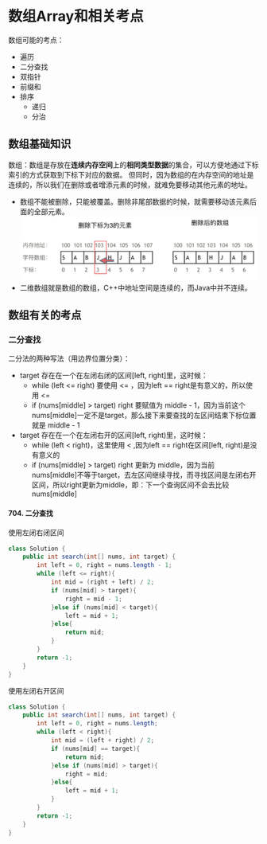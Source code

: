 # 数组Array和相关考点
数组可能的考点：
* 遍历
* 二分查找
* 双指针
* 前缀和
* 排序
  * 递归
  * 分治
## 数组基础知识
数组：数组是存放在**连续内存空间**上的**相同类型数据**的集合，可以方便地通过下标索引的方式获取到下标下对应的数据。
但同时，因为数组的在内存空间的地址是连续的，所以我们在删除或者增添元素的时候，就难免要移动其他元素的地址。

* 数组不能被删除，只能被覆盖。删除非尾部数据的时候，就需要移动该元素后面的全部元素。
![img.png](../imgs/img.png)
* 二维数组就是数组的数组，C++中地址空间是连续的，而Java中并不连续。

## 数组有关的考点
### 二分查找
二分法的两种写法（用边界位置分类）：
* target 存在在一个在左闭右闭的区间[left, right]里，这时候：
  * while (left <= right) 要使用 <= ，因为left == right是有意义的，所以使用 <=
  * if (nums[middle] > target) right 要赋值为 middle - 1，因为当前这个nums[middle]一定不是target，那么接下来要查找的左区间结束下标位置就是 middle - 1
* target 存在在一个在左闭右开的区间[left, right)里，这时候：
  * while (left < right)，这里使用 < ,因为left == right在区间[left, right)是没有意义的
  * if (nums[middle] > target) right 更新为 middle，因为当前nums[middle]不等于target，去左区间继续寻找，而寻找区间是左闭右开区间，所以right更新为middle，即：下一个查询区间不会去比较nums[middle]
#### 704. 二分查找
使用左闭右闭区间
```java
class Solution {
    public int search(int[] nums, int target) {
        int left = 0, right = nums.length - 1;
        while (left <= right){
            int mid = (right + left) / 2;
            if (nums[mid] > target){
                right = mid - 1;
            }else if (nums[mid] < target){
                left = mid + 1;
            }else{
                return mid;
            }
        }
        return -1;
    }
}
```
使用左闭右开区间
```java
class Solution {
    public int search(int[] nums, int target) {
        int left = 0, right = nums.length;
        while (left < right){
            int mid = (left + right) / 2;
            if (nums[mid] == target){
                return mid;
            }else if (nums[mid] > target){
                right = mid;
            }else{
                left = mid + 1;
            }
        }
        return -1;
    }
}
```

